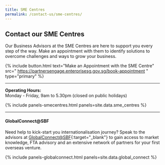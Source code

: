 ```yaml
---
title: SME Centres
permalink: /contact-us/sme-centres/
---
```


## Contact our SME Centres

Our Business Advisors at the SME Centres are here to support you every step of the way. Make an appointment with them to identify solutions to overcome challenges and ways to grow your business.

{% include button.html text="Make an Appointment with the SME Centre" src="
https://partnersengage.enterprisesg.gov.sg/book-appointment
" type="primary" %}

----

**Operating Hours:**
<br>Monday - Friday, 9am to 5.30pm (closed on public holidays)
<br>

{% include panels-smecentres.html panels=site.data.sme_centres %}

----

#### GlobalConnect@SBF

Need help to kick-start you internationalisation journey? Speak to the advisors at [GlobalConnect@SBF](https://globalconnect.sbf.org.sg/){:target="_blank"} to gain access to market knowledge, FTA advisory and an extensive network of partners for your first overseas venture.

{% include panels-globalconnect.html panels=site.data.global_connect %}
